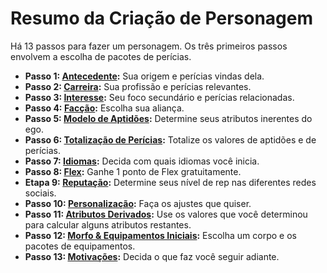 # Resumo da Criação de Personagem

Há 13 passos para fazer um personagem. Os três primeiros passos envolvem a escolha de pacotes de perícias.

<!-- CLEANED div class="stat-list" -->

- **Passo 1: [Antecedente](04-step-1-background.md):** Sua origem e perícias vindas dela.
- **Passo 2: [Carreira](05-step-2-career.md):** Sua profissão e perícias relevantes.
- **Passo 3: [Interesse](06-step-3-interest.md):** Seu foco secundário e perícias relacionadas.
- **Passo 4: [Facção](07-step-4-faction.md):** Escolha sua aliança.
- **Passo 5: [Modelo de Aptidões](08-step-5-aptitude-template.md):** Determine seus atributos inerentes do ego.
- **Passo 6: [Totalização de Perícias](09-step-6-total-skills.md):** Totalize os valores de aptidões e de perícias.
- **Passo 7: [Idiomas](10-step-7-languages.md):** Decida com quais idiomas você inicia.
- **Passo 8: [Flex](11-step-8-flex.md):** Ganhe 1 ponto de Flex gratuitamente.
- **Etapa 9: [Reputação](12-step-9-reputation.md):** Determine seus nível de rep nas diferentes redes sociais.
- **Passo 10: [Personalização](13-step-10-customization.md):** Faça os ajustes que quiser.
- **Passo 11: [Atributos Derivados](14-step-11-derived-stats.md):** Use os valores que você determinou para calcular alguns atributos restantes.
- **Passo 12: [Morfo & Equipamentos Iniciais](15-step-12-starting-morph-gear.md):** Escolha um corpo e os pacotes de equipamentos.
- **Passo 13: [Motivações](16-step-13-motivations.md):** Decida o que faz você seguir adiante.

<!-- CLEANED /div -->
